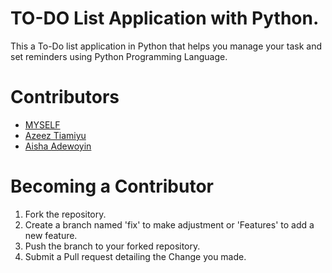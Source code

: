 # TO-DO List Application with Python.
This a To-Do list application in Python that helps you manage your task and set reminders using Python Programming Language.


# Contributors
- [MYSELF](https://github.com/ConquerorCletus)
- [Azeez Tiamiyu](https://github.com/hertheyhermee)
- [Aisha Adewoyin](https://github.com/Aishat452)

# Becoming a Contributor
1. Fork the repository.
2. Create a branch named 'fix' to make adjustment or 'Features' to add a new feature.
3. Push the branch to your forked repository.
4. Submit a Pull request detailing the Change you made. 
